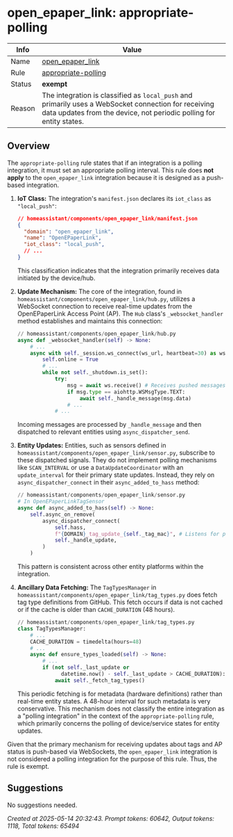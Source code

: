 # open_epaper_link: appropriate-polling

| Info   | Value                                                                    |
|--------|--------------------------------------------------------------------------|
| Name   | [open_epaper_link](https://github.com/OpenEPaperLink/Home_Assistant_Integration) |
| Rule   | [appropriate-polling](https://developers.home-assistant.io/docs/core/integration-quality-scale/rules/appropriate-polling)                                                     |
| Status | **exempt**                                       |
| Reason | The integration is classified as `local_push` and primarily uses a WebSocket connection for receiving data updates from the device, not periodic polling for entity states. |

## Overview

The `appropriate-polling` rule states that if an integration is a polling integration, it must set an appropriate polling interval. This rule does **not apply** to the `open_epaper_link` integration because it is designed as a push-based integration.

1.  **IoT Class:** The integration's `manifest.json` declares its `iot_class` as `"local_push"`:
    ```json
    // homeassistant/components/open_epaper_link/manifest.json
    {
      "domain": "open_epaper_link",
      "name": "OpenEPaperLink",
      "iot_class": "local_push",
      // ...
    }
    ```
    This classification indicates that the integration primarily receives data initiated by the device/hub.

2.  **Update Mechanism:** The core of the integration, found in `homeassistant/components/open_epaper_link/hub.py`, utilizes a WebSocket connection to receive real-time updates from the OpenEPaperLink Access Point (AP).
    The `Hub` class's `_websocket_handler` method establishes and maintains this connection:
    ```python
    // homeassistant/components/open_epaper_link/hub.py
    async def _websocket_handler(self) -> None:
        # ...
        async with self._session.ws_connect(ws_url, heartbeat=30) as ws:
            self.online = True
            # ...
            while not self._shutdown.is_set():
                try:
                    msg = await ws.receive() # Receives pushed messages
                    if msg.type == aiohttp.WSMsgType.TEXT:
                        await self._handle_message(msg.data)
                    # ...
                # ...
    ```
    Incoming messages are processed by `_handle_message` and then dispatched to relevant entities using `async_dispatcher_send`.

3.  **Entity Updates:** Entities, such as sensors defined in `homeassistant/components/open_epaper_link/sensor.py`, subscribe to these dispatched signals. They do not implement polling mechanisms like `SCAN_INTERVAL` or use a `DataUpdateCoordinator` with an `update_interval` for their primary state updates. Instead, they rely on `async_dispatcher_connect` in their `async_added_to_hass` method:
    ```python
    // homeassistant/components/open_epaper_link/sensor.py
    # In OpenEPaperLinkTagSensor
    async def async_added_to_hass(self) -> None:
        self.async_on_remove(
            async_dispatcher_connect(
                self.hass,
                f"{DOMAIN}_tag_update_{self._tag_mac}", # Listens for pushed updates
                self._handle_update,
            )
        )
    ```
    This pattern is consistent across other entity platforms within the integration.

4.  **Ancillary Data Fetching:** The `TagTypesManager` in `homeassistant/components/open_epaper_link/tag_types.py` does fetch tag type definitions from GitHub. This fetch occurs if data is not cached or if the cache is older than `CACHE_DURATION` (48 hours).
    ```python
    // homeassistant/components/open_epaper_link/tag_types.py
    class TagTypesManager:
        # ...
        CACHE_DURATION = timedelta(hours=48)
        # ...
        async def ensure_types_loaded(self) -> None:
            # ...
            if (not self._last_update or
                  datetime.now() - self._last_update > CACHE_DURATION):
                await self._fetch_tag_types()
    ```
    This periodic fetching is for metadata (hardware definitions) rather than real-time entity states. A 48-hour interval for such metadata is very conservative. This mechanism does not classify the entire integration as a "polling integration" in the context of the `appropriate-polling` rule, which primarily concerns the polling of device/service states for entity updates.

Given that the primary mechanism for receiving updates about tags and AP status is push-based via WebSockets, the `open_epaper_link` integration is not considered a polling integration for the purpose of this rule. Thus, the rule is exempt.

## Suggestions

No suggestions needed.

_Created at 2025-05-14 20:32:43. Prompt tokens: 60642, Output tokens: 1118, Total tokens: 65494_
